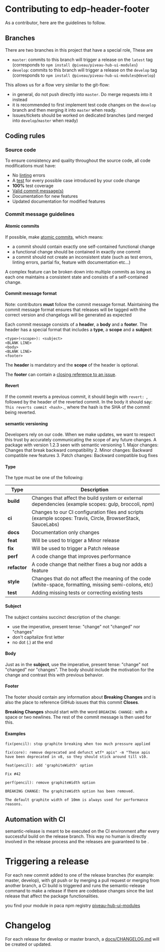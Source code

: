 # Contributing to edp-header-footer

As a contributor, here are the guidelines to follow.

## Branches

There are two branches in this project that have a special role, These are
* `master`: commits to this branch will trigger a release on the `latest` tag (corresponds to `npm install @piveau/piveau-hub-ui-modules`)
* `develop`: commits to this branch will trigger a release on the `develop` tag (corresponds to `npm install @piveau/piveau-hub-ui-modules@develop`)

This allows us for a flow very similar to the git-flow:
* in general, do not push directly into `master`. Do merge requests into it instead
* it is recommended to first implement  test code changes on the `develop` branch and then merging it into `master` when ready.
* Issues/tickets should be worked on dedicated branches (and merged into `develop`/`master` when ready)

## Coding rules

### Source code

To ensure consistency and quality throughout the source code, all code modifications must have:
- No [linting](#lint) errors
- A [test](#tests) for every possible case introduced by your code change
- **100%** test coverage
- [Valid commit message(s)](#commit-message-guidelines)
- Documentation for new features
- Updated documentation for modified features

### Commit message guidelines

#### Atomic commits

If possible, make [atomic commits](https://en.wikipedia.org/wiki/Atomic_commit), which means:
- a commit should contain exactly one self-contained functional change
- a functional change should be contained in exactly one commit
- a commit should not create an inconsistent state (such as test errors, linting errors, partial fix, feature with documentation etc...)

A complex feature can be broken down into multiple commits as long as each one maintains a consistent state and consists of a self-contained change.

#### Commit message format

Note: contributors **must** follow the commit message format. Maintaining the commit message format ensures that releases will be tagged with the correct version and changelogs will be generated as expected

Each commit message consists of a **header**, a **body** and a **footer**. The header has a special format that includes a **type**, a **scope** and a **subject**:

```commit
<type>(<scope>): <subject>
<BLANK LINE>
<body>
<BLANK LINE>
<footer>
```

The **header** is mandatory and the **scope** of the header is optional.

The **footer** can contain a [closing reference to an issue](https://help.github.com/articles/closing-issues-via-commit-messages).

#### Revert

If the commit reverts a previous commit, it should begin with `revert: `, followed by the header of the reverted commit. In the body it should say: `This reverts commit <hash>.`, where the hash is the SHA of the commit being reverted.

#### semantic versioning
Developers rely on our code. When we make updates, we want to respect this trust by accurately communicating the scope of any future changes.
A package with version 1.2.3 seen with semantic versioning
    1. Major changes: Changes that break backward compatibility
    2. Minor changes: Backward compatible new features
    3. Patch changes: Backward compatible bug fixes

#### Type

The type must be one of the following:

| Type         | Description                                                                                                 |
|--------------|-------------------------------------------------------------------------------------------------------------|
| **build**    | Changes that affect the build system or external dependencies (example scopes: gulp, broccoli, npm)         |
| **ci**       | Changes to our CI configuration files and scripts (example scopes: Travis, Circle, BrowserStack, SauceLabs) |
| **docs**     | Documentation only changes                                                                                  |
| **feat**     | Will be used to trigger a Minor release                                                                     |
| **fix**      | Will be used to trigger a Patch release                                                                     |
| **perf**     | A code change that improves performance                                                                     |
| **refactor** | A code change that neither fixes a bug nor adds a feature                                                   |
| **style**    | Changes that do not affect the meaning of the code (white-space, formatting, missing semi-colons, etc)      |
| **test**     | Adding missing tests or correcting existing tests                                                           |

#### Subject

The subject contains succinct description of the change:

- use the imperative, present tense: "change" not "changed" nor "changes"
- don't capitalize first letter
- no dot (.) at the end

#### Body
Just as in the **subject**, use the imperative, present tense: "change" not "changed" nor "changes".
The body should include the motivation for the change and contrast this with previous behavior.

#### Footer
The footer should contain any information about **Breaking Changes** and is also the place to reference GitHub issues that this commit **Closes**.

**Breaking Changes** should start with the word `BREAKING CHANGE:` with a space or two newlines. The rest of the commit message is then used for this.

#### Examples

```git commit -m
fix(pencil): stop graphite breaking when too much pressure applied
```

```git commit -m
fix(core): remove deprecated and defunct wtf* apis" -m "These apis have been deprecated in v8, so they should stick around till v10.
``` 

```git commit -m
feat(pencil): add 'graphiteWidth' option

Fix #42
```

```git commit -m
perf(pencil): remove graphiteWidth option

BREAKING CHANGE: The graphiteWidth option has been removed.

The default graphite width of 10mm is always used for performance reasons.
```

## Automation with CI
semantic-release is meant to be executed on the CI environment after every successful build on the release branch. This way no human is directly involved in the release process and the releases are guaranteed to be
.
# Triggering a release
For each new commit added to one of the release branches (for example: master, develop), with git push or by merging a pull request or merging from another branch, a CI build is triggered and runs the semantic-release command to make a release if there are codebase changes since the last release that affect the package functionalities.

you find your module in paca npm registry [piveau-hub-ui-modules](https://paca.fokus.fraunhofer.de/#browse/browse:npm-hosted:%40piveau%2Fpiveau-hub-ui-modules)
# Changelog
For each release for develop or master branch, a [docs/CHANGELOG.md](https://gitlab.fokus.fraunhofer.de/piveau/hub/piveau-hub-ui-modules/-/blob/master/docs/CHANGELOG.md) will be created or updated.
